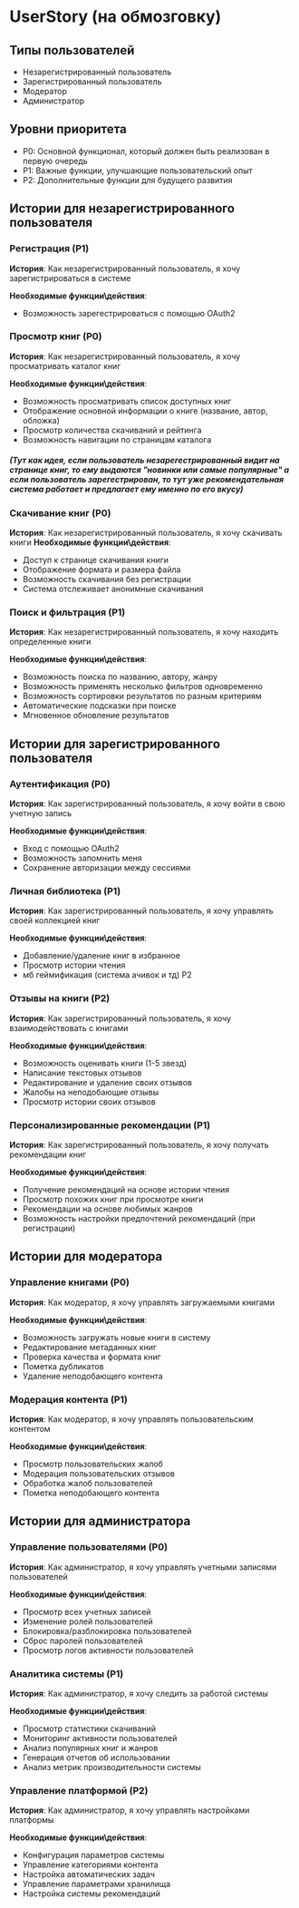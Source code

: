 # UserStory (на обмозговку)

## Типы пользователей
- Незарегистрированный пользователь
- Зарегистрированный пользователь
- Модератор
- Администратор

## Уровни приоритета
- P0: Основной функционал, который должен быть реализован в первую очередь
- P1: Важные функции, улучшающие пользовательский опыт
- P2: Дополнительные функции для будущего развития

## Истории для незарегистрированного пользователя

### Регистрация (P1)
**История**: Как незарегистрированный пользователь, я хочу зарегистрироваться в системе

**Необходимые функции\действия**:

- Возможность зарегестрироваться с помощью OAuth2 

### Просмотр книг (P0)
**История**: Как незарегистрированный пользователь, я хочу просматривать каталог книг

**Необходимые функции\действия**:

- Возможность просматривать список доступных книг
- Отображение основной информации о книге (название, автор, обложка)
- Просмотр количества скачиваний и рейтинга
- Возможность навигации по страницам каталога

##### (Тут как идея, если пользователь незарегестрированный видит на странице книг, то ему выдаются "новинки или самые популярные" а если пользователь зарегестрирован, то тут уже рекомендательная система работает и предлагает ему именно по его вкусу)

### Скачивание книг (P0)
**История**: Как незарегистрированный пользователь, я хочу скачивать книги
**Необходимые функции\действия**:
- Доступ к странице скачивания книги
- Отображение формата и размера файла
- Возможность скачивания без регистрации
- Система отслеживает анонимные скачивания

### Поиск и фильтрация (P1)
**История**: Как незарегистрированный пользователь, я хочу находить определенные книги

**Необходимые функции\действия**:
- Возможность поиска по названию, автору, жанру
- Возможность применять несколько фильтров одновременно
- Возможность сортировки результатов по разным критериям
- Автоматические подсказки при поиске
- Мгновенное обновление результатов

## Истории для зарегистрированного пользователя

### Аутентификация (P0)
**История**: Как зарегистрированный пользователь, я хочу войти в свою учетную запись

**Необходимые функции\действия**:
- Вход с помощью OAuth2 
- Возможность запомнить меня
- Сохранение авторизации между сессиями

### Личная библиотека (P1)
**История**: Как зарегистрированный пользователь, я хочу управлять своей коллекцией книг

**Необходимые функции\действия**:
- Добавление/удаление книг в избранное
- Просмотр истории чтения
- мб геймификация (система ачивок и тд) Р2

### Отзывы на книги (P2)
**История**: Как зарегистрированный пользователь, я хочу взаимодействовать с книгами

**Необходимые функции\действия**:
- Возможность оценивать книги (1-5 звезд)
- Написание текстовых отзывов
- Редактирование и удаление своих отзывов
- Жалобы на неподобающие отзывы
- Просмотр истории своих отзывов

### Персонализированные рекомендации (P1)
**История**: Как зарегистрированный пользователь, я хочу получать рекомендации книг

**Необходимые функции\действия**:
- Получение рекомендаций на основе истории чтения
- Просмотр похожих книг при просмотре книги
- Рекомендации на основе любимых жанров
- Возможность настройки предпочтений рекомендаций (при регистрации)

## Истории для модератора

### Управление книгами (P0)
**История**: Как модератор, я хочу управлять загружаемыми книгами

**Необходимые функции\действия**:
- Возможность загружать новые книги в систему
- Редактирование метаданных книг
- Проверка качества и формата книг
- Пометка дубликатов
- Удаление неподобающего контента

### Модерация контента (P1)
**История**: Как модератор, я хочу управлять пользовательским контентом

**Необходимые функции\действия**:
- Просмотр пользовательских жалоб
- Модерация пользовательских отзывов
- Обработка жалоб пользователей
- Пометка неподобающего контента

## Истории для администратора

### Управление пользователями (P0)
**История**: Как администратор, я хочу управлять учетными записями пользователей

**Необходимые функции\действия**:
- Просмотр всех учетных записей
- Изменение ролей пользователей
- Блокировка/разблокировка пользователей
- Сброс паролей пользователей
- Просмотр логов активности пользователей

### Аналитика системы (P1)
**История**: Как администратор, я хочу следить за работой системы

**Необходимые функции\действия**:
- Просмотр статистики скачиваний
- Мониторинг активности пользователей
- Анализ популярных книг и жанров
- Генерация отчетов об использовании
- Анализ метрик производительности системы

### Управление платформой (P2)
**История**: Как администратор, я хочу управлять настройками платформы

**Необходимые функции\действия**:
- Конфигурация параметров системы
- Управление категориями контента
- Настройка автоматических задач
- Управление параметрами хранилища
- Настройка системы рекомендаций



